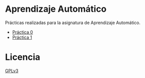 # Aprendizaje Automático

Prácticas realizadas para la asignatura de Aprendizaje Automático.

- [Práctica 0](Practica_0)
- [Práctica 1](Practica_1)

# Licencia

[GPLv3](LICENSE)
